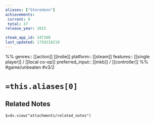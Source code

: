 ```yaml
---
aliases: ["Steredenn"]
achievements:
 current: 8
 total: 37
release_year: 2015

steam_app_id: 347160
last_updated: 1750218210
---
```

%%
genres:: [[action]] [[indie]]
platform:: [[steam]]
features:: [[single player]] / [[local co-op]]
preferred_input:: [[mkb]] / [[controller]]
%%
#game/unbeaten
#v3/2

# `=this.aliases[0]`
## Related Notes
`$=dv.view("attachments/related_notes")`